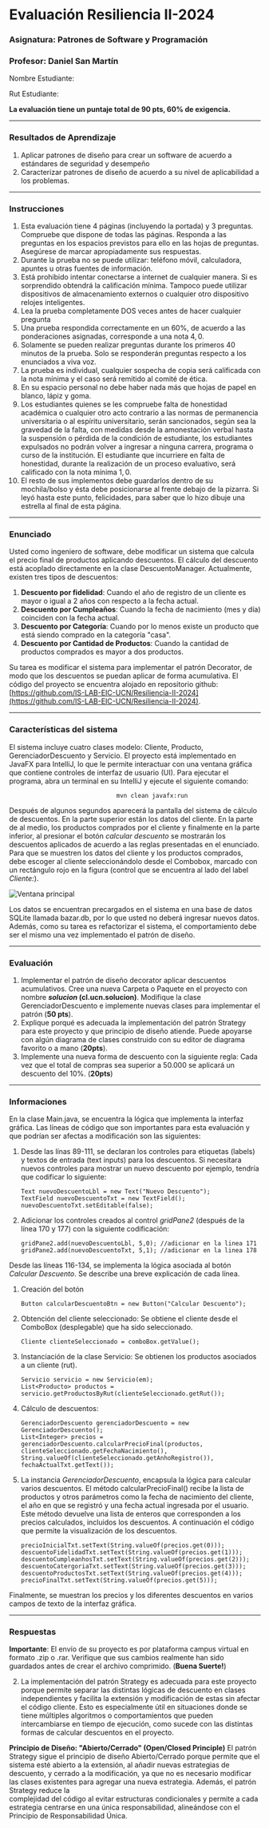 # Evaluación Resiliencia II-2024

### Asignatura: Patrones de Software y Programación

### Profesor: Daniel San Martín

Nombre Estudiante:

Rut Estudiante:

**La evaluación tiene un puntaje total de 90 pts, 60% de exigencia.**
<hr>

### Resultados de Aprendizaje

1.	Aplicar patrones de diseño para crear un software de acuerdo a estándares de seguridad y desempeño
2.  Caracterizar patrones de diseño de acuerdo a su nivel de aplicabilidad a los problemas.

<hr>

### Instrucciones

1. Esta evaluación tiene $4$ páginas  (incluyendo la portada) y $3$ preguntas. Compruebe que dispone de todas las páginas. Responda a las preguntas en los espacios previstos para ello en las hojas de preguntas. Asegúrese de marcar apropiadamente sus respuestas.
2. Durante la prueba no se puede utilizar: teléfono móvil, calculadora, apuntes u otras fuentes de información.
3. Está prohibido intentar conectarse a internet de cualquier manera. Si es sorprendido obtendrá la calificación mínima. Tampoco puede utilizar dispositivos de almacenamiento externos o cualquier otro dispositivo relojes inteligentes.
4. Lea la prueba completamente DOS veces antes de hacer cualquier pregunta
5. Una prueba respondida correctamente en un $60\%$, de acuerdo a las ponderaciones asignadas, corresponde a una nota $4,0$.
6. Solamente se pueden realizar preguntas durante los primeros $40$ minutos de la prueba. Solo se responderán preguntas respecto a los enunciados a viva voz.
7. La prueba es individual, cualquier sospecha de copia será calificada con la nota mínima y el caso será remitido al comité de ética.
8. En su espacio personal no debe haber nada más que hojas de papel en blanco, lápiz y goma.
9. Los estudiantes quienes se les compruebe falta de honestidad académica o cualquier otro acto contrario a las normas de permanencia universitaria o al espíritu universitario, serán sancionados, según sea la gravedad de la falta, con medidas desde la amonestación verbal hasta la suspensión o pérdida de la condición de estudiante, los estudiantes expulsados no podrán volver a ingresar a ninguna carrera, programa o curso de la institución. El estudiante que incurriere en falta de honestidad, durante la realización de un proceso evaluativo, será calificado con la nota mínima $1,0$.
10. El resto de sus implementos debe guardarlos dentro de su mochila/bolso y ésta debe posicionarse al frente debajo de la pizarra. Si leyó hasta este punto, felicidades, para saber que lo hizo dibuje una estrella al final de esta página.

<hr>

### Enunciado

Usted como ingeniero de software, debe modificar un sistema que calcula el precio final de productos aplicando descuentos.
El cálculo del descuento está acoplado directamente en la clase DescuentoManager. Actualmente, existen tres tipos de
descuentos:

1. **Descuento por fidelidad**: Cuando el año de registro de un cliente es mayor o igual a 2 años con respecto a la fecha
   actual.
2. **Descuento por Cumpleaños**: Cuando la fecha de nacimiento (mes y día) coinciden con la fecha actual.
3. **Descuento por Categoría**: Cuando por lo menos existe un producto que está siendo comprado en la categoría "casa".
4. **Descuento por Cantidad de Productos**: Cuando la cantidad de productos comprados es mayor a dos productos.

Su tarea es modificar el sistema para implementar el patrón Decorator, de modo que los descuentos se puedan aplicar de
forma acumulativa. El código del proyecto se encuentra alojado en repositorio github: [https://github.com/IS-LAB-EIC-UCN/Resiliencia-II-2024](https://github.com/IS-LAB-EIC-UCN/Resiliencia-II-2024).

<hr>

### Características del sistema

El sistema incluye cuatro clases modelo: Cliente, Producto, GerenciadorDescuento y Servicio. El proyecto está implementado
en JavaFX para IntelliJ, lo que le permite interactuar con una ventana gráfica que contiene controles de interfaz de
usuario (UI). Para ejecutar el programa, abra un terminal en su IntelliJ y ejecute el siguiente comando:

                                  mvn clean javafx:run

Después de algunos segundos aparecerá la pantalla del sistema de cálculo de descuentos. En la parte superior están
los datos del cliente. En la parte de al medio, los productos comprados por el cliente y finalmente en la parte
inferior, al presionar el botón _calcular descuento_ se mostrarán los descuentos aplicados de acuerdo a las reglas
presentadas en el enunciado. Para que se muestren los datos del cliente y los productos comprados, debe escoger al cliente
seleccionándolo desde el Combobox, marcado con un rectángulo rojo en la figura (control que se encuentra al lado del label _Cliente:_).

![Ventana principal](imagenes/1.png)

Los datos se encuentran precargados en el sistema en una base de datos SQLite llamada bazar.db, por lo que usted no
deberá ingresar nuevos datos. Además, como su tarea es refactorizar el sistema, el comportamiento debe ser el mismo
una vez implementado el patrón de diseño.

<hr>

### Evaluación

1. Implementar el patrón de diseño decorator aplicar descuentos acumulativos. Cree una nueva Carpeta o Paquete en el
   proyecto con nombre **_solucion_ (cl.ucn.solucion)**. Modifique la clase GerenciadorDescuento
   e implemente nuevas clases para implementar el patrón (**50 pts**).
2. Explique porqué es adecuada la implementación del patrón Strategy para este proyecto y que principio de diseño
   atiende. Puede apoyarse con algún diagrama de clases construido con su editor de diagrama favorito o a mano (**20pts**).
3. Implemente una nueva forma de descuento con la siguiente regla: Cada vez que el total de compras sea superior a 50.000
   se aplicará un descuento del 10%. (**20pts**)

<hr>

### Informaciones

En la clase Main.java, se encuentra la lógica que implementa la interfaz gráfica. Las líneas de código que son importantes
para esta evaluación y que podrían ser afectas a modificación son las siguientes:

1. Desde las línas 89-111, se declaran los controles para etiquetas (labels) y textos de entrada (text inputs) para
   los descuentos. Si necesitara nuevos controles para mostrar un nuevo descuento por ejemplo, tendría que codificar lo siguiente:

       Text nuevoDescuentoLbl = new Text("Nuevo Descuento");
       TextField nuevoDescuentoTxt = new TextField();
       nuevoDescuentoTxt.setEditable(false);
2. Adicionar los controles creados al control _gridPane2_ (después de la línea 170 y 177) con la siguiente codificación:

       gridPane2.add(nuevoDescuentoLbl, 5,0); //adicionar en la linea 171
       gridPane2.add(nuevoDescuentoTxt, 5,1); //adicionar en la linea 178

Desde las líneas 116-134, se implementa la lógica asociada al botón _Calcular Descuento_. Se describe una breve explicación
de cada línea.

1. Creación del botón

       Button calcularDescuentoBtn = new Button("Calcular Descuento");
2. Obtención del cliente seleccionado: Se obtiene el cliente desde el ComboBox (desplegable) que ha sido
   seleccionado.

       Cliente clienteSeleccionado = comboBox.getValue();

3. Instanciación de la clase Servicio: Se obtienen los productos asociados a un cliente (rut).

       Servicio servicio = new Servicio(em);
       List<Producto> productos = servicio.getProductosByRut(clienteSeleccionado.getRut());


4. Cálculo de descuentos:

       GerenciadorDescuento gerenciadorDescuento = new GerenciadorDescuento();
       List<Integer> precios = gerenciadorDescuento.calcularPrecioFinal(productos,
       clienteSeleccionado.getFechaNacimiento(),
       String.valueOf(clienteSeleccionado.getAnhoRegistro()),
       fechaActualTxt.getText());

5. La instancia _GerenciadorDescuento_, encapsula la lógica para calcular varios descuentos. El método calcularPrecioFinal()
   recibe la lista de productos y otros parámetros como la fecha de nacimiento del cliente, el año en que se registró y una fecha
   actual ingresada por el usuario. Este método devuelve una lista de enteros que corresponden a los precios calculados,
   incluidos los descuentos. A continuación el código que permite la visualización de los descuentos.

       precioInicialTxt.setText(String.valueOf(precios.get(0)));
       descuentoFidelidadTxt.setText(String.valueOf(precios.get(1)));
       descuentoCumpleanhosTxt.setText(String.valueOf(precios.get(2)));
       descuentoCatergoriaTxt.setText(String.valueOf(precios.get(3)));
       descuentoProductosTxt.setText(String.valueOf(precios.get(4)));
       precioFinalTxt.setText(String.valueOf(precios.get(5)));


Finalmente, se muestran los precios y los diferentes descuentos en varios campos de texto de la
interfaz gráfica.

<hr>

### Respuestas

**Importante**: El envío de su proyecto es por plataforma campus virtual en formato .zip o .rar. Verifique que sus cambios
realmente han sido guardados antes de crear el archivo comprimido. (**Buena Suerte!**)

2. La implementación del patrón Strategy es adecuada para este proyecto porque permite separar las distintas 
lógicas de descuento en clases independientes y facilita la extensión y modificación de estas sin afectar el 
código cliente. Esto es especialmente útil en situaciones donde se tiene múltiples algoritmos o comportamientos 
que pueden intercambiarse en tiempo de ejecución, como sucede con las distintas formas de calcular descuentos 
en el proyecto.

**Principio de Diseño: "Abierto/Cerrado" (Open/Closed Principle)**
El patrón Strategy sigue el principio de diseño Abierto/Cerrado porque permite que el sistema esté abierto a 
la extensión, al añadir nuevas estrategias de descuento, y cerrado a la modificación, ya que no es necesario 
modificar las clases existentes para agregar una nueva estrategia. Además, el patrón Strategy reduce la  
complejidad del código al evitar estructuras condicionales y permite a cada estrategia centrarse en una única 
responsabilidad, alineándose con el Principio de Responsabilidad Única.

